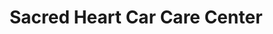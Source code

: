 ---
title: "Sacred Heart Car Care Center"
url: /digos-city/sacred-heart-car-care-center/
shop: car repair
---